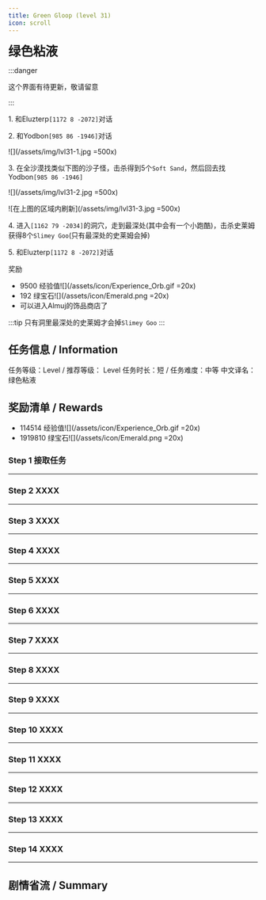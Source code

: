 ```yaml
---
title: Green Gloop (level 31)
icon: scroll
---
```

<span style="font-size: 25px;">**绿色粘液**</span>

:::danger

这个界面有待更新，敬请留意

:::

<span class="stage-index">1.</span> 和<NPC>Eluzterp</NPC>`[1172 8 -2072]`对话

<span class="stage-index">2.</span> 和<NPC>Yodbon</NPC>`[985 86 -1946]`对话

![](/assets/img/lvl31-1.jpg =500x)

<span class="stage-index">3.</span> 在全沙漠找类似下图的沙子怪，击杀得到5个`Soft Sand`，然后回去找<NPC>Yodbon</NPC>`[985 86 -1946]`

![](/assets/img/lvl31-2.jpg =500x)

![在上图的区域内刷新](/assets/img/lvl31-3.jpg =500x)

<span class="stage-index">4.</span> 进入`[1162 79 -2034]`的洞穴，走到最深处(其中会有一个小跑酷)，击杀史莱姆获得8个`Slimey Goo`(只有最深处的史莱姆会掉)

<span class="stage-index">5.</span> 和<NPC>Eluzterp</NPC>`[1172 8 -2072]`对话

奖励
+ 9500 经验值![](/assets/icon/Experience_Orb.gif =20x)
+ 192 绿宝石![](/assets/icon/Emerald.png =20x)
+ 可以进入Almuj的饰品商店了


:::tip
只有洞里最深处的史莱姆才会掉`Slimey Goo`
:::


## 任务信息 / Information
任务等级：Level  / 推荐等级： Level 
任务时长：短 / 任务难度：中等
中文译名：绿色粘液


## 奖励清单 / Rewards

+ 114514 经验值![](/assets/icon/Experience_Orb.gif =20x)
+ 1919810 绿宝石![](/assets/icon/Emerald.png =20x)

### Step 1 接取任务
---


### Step 2 XXXX
---


### Step 3 XXXX
---


### Step 4 XXXX
--- 


### Step 5 XXXX
---


### Step 6 XXXX
--- 


### Step 7 XXXX
--- 


### Step 8 XXXX
--- 


### Step 9 XXXX
--- 


### Step 10 XXXX
--- 


### Step 11 XXXX
---


### Step 12 XXXX
---


### Step 13 XXXX
---


### Step 14 XXXX
---


## 剧情省流 / Summary





